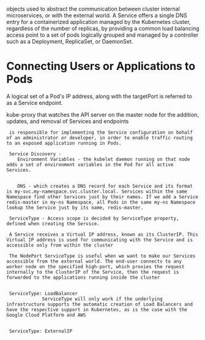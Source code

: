  objects used to abstract the communication between cluster internal microservices, or with the external world.  A Service offers a single DNS entry for a containerized application managed by the Kubernetes cluster, regardless of the number of replicas, by providing a common load balancing access point to a set of pods logically grouped and managed by a controller such as a Deployment, ReplicaSet, or DaemonSet. 

 # Connecting Users or Applications to Pods
   A logical set of a Pod's IP address, along with the targetPort is referred to as a Service endpoint. 

   kube-proxy 
     that watches the API server on the master node for the addition, updates, and removal of Services and endpoints

     is responsible for implementing the Service configuration on behalf of an administrator or developer, in order to enable traffic routing to an exposed application running in Pods.

     Service Discovery - 
        Environment Variables - the kubelet daemon running on that node adds a set of environment variables in the Pod for all active Services.


        DNS - which creates a DNS record for each Service and its format is my-svc.my-namespace.svc.cluster.local. Services within the same Namespace find other Services just by their names. If we add a Service redis-master in my-ns Namespace, all Pods in the same my-ns Namespace lookup the Service just by its name, redis-master.

     ServiceType - Access scope is decided by ServiceType property, defined when creating the Service. 

     A Service receives a Virtual IP address, known as its ClusterIP. This Virtual IP address is used for communicating with the Service and is accessible only from within the cluster

     The NodePort ServiceType is useful when we want to make our Services accessible from the external world. The end-user connects to any worker node on the specified high-port, which proxies the request internally to the ClusterIP of the Service, then the request is forwarded to the applications running inside the cluster   


     ServiceType: LoadBalancer 
                 ServiceType will only work if the underlying infrastructure supports the automatic creation of Load Balancers and have the respective support in Kubernetes, as is the case with the Google Cloud Platform and AWS


     ServiceType: ExternalIP
                        